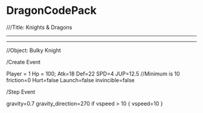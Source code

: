 # DragonCodePack
<html>
<head>

///Title: Knights & Dragons

---------------------------------------------------------------------------------------------------------------------------------------------
---------------------------------------------------------------------------------------------------------------------------------------------

//Object: Bulky Knight

/Create Event

Player = 1
Hp = 100;
Atk=18
Def=22
SPD=4
JUP=12.5 //Minimum is 10
friction=0
Hurt=false
Launch=false
invincible=false

/Step Event

gravity=0.7
gravity_direction=270
if vspeed > 10
{
vspeed=10
}
</head>
</html>
